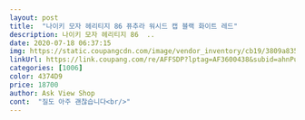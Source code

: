 ```yaml
---
layout: post 
title:  "나이키 모자 헤리티지 86 퓨추라 워시드 캡 블랙 화이트 레드" 
description: 나이키 모자 헤리티지 86  ..
date: 2020-07-18 06:37:15 
img: https://static.coupangcdn.com/image/vendor_inventory/cb19/3809a8353d0558ca27debe2c5b5c0d8083313a4635d25942e5c49bdaaa27.jpg 
linkUrl: https://link.coupang.com/re/AFFSDP?lptag=AF3600438&subid=ahnPublicAsk&pageKey=1080214532&itemId=2032273568&vendorItemId=70762935492&traceid=V0-113-2572def67776a1bb 
categories: [1006] 
color: 4374D9 
price: 18700 
author: Ask View Shop 
cont:  "질도 아주 괜찮습니다<br/>" 
---
```

